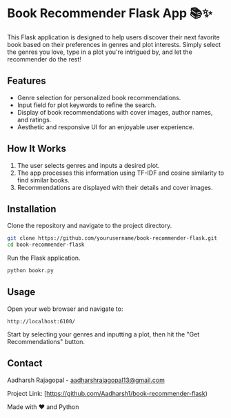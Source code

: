 
# Book Recommender Flask App 📚✨

This Flask application is designed to help users discover their next favorite book based on their preferences in genres and plot interests. Simply select the genres you love, type in a plot you're intrigued by, and let the recommender do the rest!

## Features

- Genre selection for personalized book recommendations.
- Input field for plot keywords to refine the search.
- Display of book recommendations with cover images, author names, and ratings.
- Aesthetic and responsive UI for an enjoyable user experience.

## How It Works

1. The user selects genres and inputs a desired plot.
2. The app processes this information using TF-IDF and cosine similarity to find similar books.
3. Recommendations are displayed with their details and cover images.

## Installation

Clone the repository and navigate to the project directory.

```bash
git clone https://github.com/yourusername/book-recommender-flask.git
cd book-recommender-flask
```

Run the Flask application.

```bash
python bookr.py
```

## Usage

Open your web browser and navigate to:

```
http://localhost:6100/
```

Start by selecting your genres and inputting a plot, then hit the "Get Recommendations" button.

## Contact

Aadharsh Rajagopal - aadharshrajagopal13@gmail.com

Project Link: [https://github.com/Aadharsh1/book-recommender-flask)

Made with ❤️ and Python


